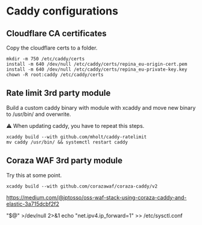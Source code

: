 # Caddy configurations

## Cloudflare CA certificates

Copy the cloudflare certs to a folder.

```shell
mkdir -m 750 /etc/caddy/certs
install -m 640 /dev/null /etc/caddy/certs/repina_eu-origin-cert.pem
install -m 640 /dev/null /etc/caddy/certs/repina_eu-private-key.key
chown -R root:caddy /etc/caddy/certs
```

## Rate limit 3rd party module

Build a custom caddy binary with module with xcaddy and move new binary to /usr/bin/ and overwrite.

⚠️ When updating caddy, you have to repeat this steps.

```shell
xcaddy build --with github.com/mholt/caddy-ratelimit
mv caddy /usr/bin/ && systemctl restart caddy
```

## Coraza WAF 3rd party module

Try this at some point.

```shell
xcaddy build --with github.com/corazawaf/coraza-caddy/v2
```
https://medium.com/@jptosso/oss-waf-stack-using-coraza-caddy-and-elastic-3a715dcbf2f2

"$@" >/dev/null 2>&1 echo "net.ipv4.ip_forward=1" >> /etc/sysctl.conf